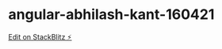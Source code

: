 # angular-abhilash-kant-160421

[Edit on StackBlitz ⚡️](https://stackblitz.com/edit/angular-abhilash-kant-160421)